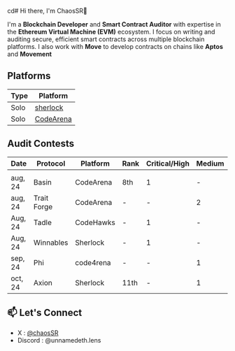 cd# Hi there, I'm ChaosSR👋

I'm a **Blockchain Developer** and **Smart Contract Auditor** with expertise in the **Ethereum Virtual Machine (EVM)** ecosystem. I focus on writing and auditing secure, efficient smart contracts across multiple blockchain platforms. I also work with  **Move** to develop contracts on chains like **Aptos** and **Movement**


## Platforms

| Type      | Platform                                                                   | 
| --------- | -------------------------------------------------------------------------- | 
| Solo      | [sherlock](https://audits.sherlock.xyz/watson/unnamed)                     | 
| Solo      | [CodeArena](https://code4rena.com/@unnamed)                                | 


## Audit Contests

| Date     | Protocol         | Platform  | Rank | Critical/High | Medium | Low | Report                                                      |
| -------- | -------------    | --------- | ---- | ------------- | ------ | --- | ----------------------------------------------------------- |
|          |                  |           |      |               |        |     |                                                             |
| aug, 24  |   Basin          | CodeArena | 8th  |       1       |   -    |  -  | [Report](https://github.com/code-423n4/2024-07-basin-findings/issues52)                |
| aug, 24  |   Trait Forge    | CodeArena |  -   |       -       |   2    |  -  | [Report](https://code4rena.com/audits/2024-07-basin)                      |
| Aug, 24  |   Tadle          | CodeHawks |  -   |       1       |   -    |  1  | [Report](https://codehawks.cyfrin.io/c/2024-08-tadle) |
| Aug, 24  |   Winnables      | Sherlock  |  -   |       1       |   -    |  -  | [Report]()   
| sep, 24  |   Phi      | code4rena  |  -   |       -       |   1    |  -  | [Report]()                                            |
| oct, 24  |    Axion     | Sherlock  |  11th   |       -       |   1    |  -  | [Report](https://github.com/sherlock-audit/2024-10-axion-judging/issues/55)     


## 📫 Let's Connect

- X : [@chaosSR](https://x.com/0xlinguin)
- Discord : @unnamedeth.lens


